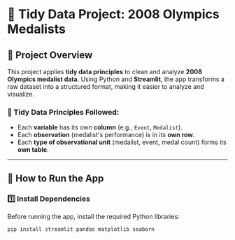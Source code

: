 # 🏅 Tidy Data Project: 2008 Olympics Medalists

## 📌 Project Overview
This project applies **tidy data principles** to clean and analyze **2008 Olympics medalist data**. Using Python and **Streamlit**, the app transforms a raw dataset into a structured format, making it easier to analyze and visualize.

### 🔹 Tidy Data Principles Followed:
- Each **variable** has its own **column** (e.g., `Event`, `Medalist`).
- Each **observation** (medalist's performance) is in its **own row**.
- Each **type of observational unit** (medalist, event, medal count) forms its **own table**.

---

## 🚀 How to Run the App
### 1️⃣ Install Dependencies
Before running the app, install the required Python libraries:

```bash
pip install streamlit pandas matplotlib seaborn
